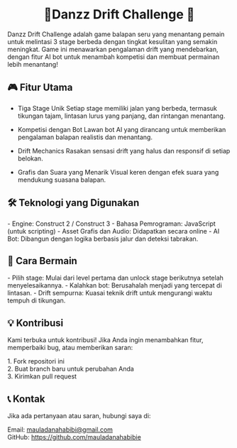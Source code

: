 <h1 align='center'> 🚓Danzz Drift Challenge 🚗</h1>
<p>Danzz Drift Challenge adalah game balapan seru yang menantang pemain untuk melintasi 3 stage berbeda dengan tingkat kesulitan yang semakin meningkat. Game ini menawarkan pengalaman drift yang mendebarkan, dengan fitur AI bot untuk menambah kompetisi dan membuat permainan lebih menantang!</p>

<h2>🎮 Fitur Utama </h2>

- Tiga Stage Unik
Setiap stage memiliki jalan yang berbeda, termasuk tikungan tajam, lintasan lurus yang panjang, dan rintangan menantang.

- Kompetisi dengan Bot
Lawan bot AI yang dirancang untuk memberikan pengalaman balapan realistis dan menantang.

- Drift Mechanics
Rasakan sensasi drift yang halus dan responsif di setiap belokan.

- Grafis dan Suara yang Menarik
Visual keren dengan efek suara yang mendukung suasana balapan.

<h2>🛠️ Teknologi yang Digunakan</h2>
- Engine: Construct 2 / Construct 3
- Bahasa Pemrograman: JavaScript (untuk scripting)
- Asset Grafis dan Audio: Didapatkan secara online
- AI Bot: Dibangun dengan logika berbasis jalur dan deteksi tabrakan.

<h2>🚀 Cara Bermain</h2>
- Pilih stage: Mulai dari level pertama dan unlock stage berikutnya setelah menyelesaikannya.
- Kalahkan bot: Berusahalah menjadi yang tercepat di lintasan.
- Drift sempurna: Kuasai teknik drift untuk mengurangi waktu tempuh di tikungan.

<h2>💡 Kontribusi</h2>
<p>Kami terbuka untuk kontribusi! Jika Anda ingin menambahkan fitur, memperbaiki bug, atau memberikan saran:</p>
1. Fork repositori ini<br>
2. Buat branch baru untuk perubahan Anda<br>
3. Kirimkan pull request

<h2>📞 Kontak</h2>
Jika ada pertanyaan atau saran, hubungi saya di:

Email: mauladanahabibi@gmail.com <br>
GitHub: https://github.com/mauladanahabibie


